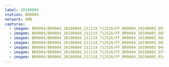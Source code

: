 ```yaml
---
label: 20190804
station: BR0004
network: GMN
capturas:
  - imagem: BR0004/BR0004_20190804_211119_712526/FF_BR0004_20190805_091857_884_1004800.fits_maxpixel.jpg
  - imagem: BR0004/BR0004_20190804_211119_712526/FF_BR0004_20190805_085924_181_0977920.fits_maxpixel.jpg
  - imagem: BR0004/BR0004_20190804_211119_712526/FF_BR0004_20190805_084737_272_0961536.fits_maxpixel.jpg
  - imagem: BR0004/BR0004_20190804_211119_712526/FF_BR0004_20190805_091908_003_1005056.fits_maxpixel.jpg
  - imagem: BR0004/BR0004_20190804_211119_712526/FF_BR0004_20190805_044705_537_0634368.fits_maxpixel.jpg
  - imagem: BR0004/BR0004_20190804_211119_712526/FF_BR0004_20190805_075434_913_0888576.fits_maxpixel.jpg
  - imagem: BR0004/BR0004_20190804_211119_712526/FF_BR0004_20190805_014931_485_0396288.fits_maxpixel.jpg
---
```

